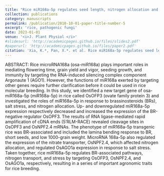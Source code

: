 ```yaml
---
title: "Rice miR168a-5p regulates seed length, nitrogen allocation and salt tolerance by targeting <i>OsOFP3, OsNPF2.4</i>, and <i>OsAGO1a</i>, respectively."
collection: publications
category: manuscripts
permalink: /publication/2010-10-01-paper-title-number-5
excerpt: 'rice, pathogenic fungi'
date: 2023-01-01
venue: '<i>J. Plant Physiol </i>'
#slidesurl: 'http://academicpages.github.io/files/slides2.pdf'
#paperurl: 'http://academicpages.github.io/files/paper2.pdf'
citation: 'Xia, K.*, Pan, X.*. et al. Rice miR168a-5p regulates seed length, nitrogen allocation and salt tolerance by targeting <i>OsOFP3, OsNPF2.4</i>, and <i>OsAGO1a</i>, respectively. <i>J. Plant Physiol</i> 208, 153905. '
---
```


ABSTRACT: Rice microRNA168a (osa-miR168a) plays important roles in mediating flowering time, grain yield and vigor, seeding growth, and immunity by targeting the RNA-induced silencing complex component Argonaute 1 (AGO1). However, the functions of miR168a exerted by targeting other genes require further clarification before it could be used in rice molecular breeding. In this study, we identified a new target gene of osa-miR168a-5p (miR168a-5p) in rice called OsOFP3 (ovate family protein 3) and investigated the roles of miR168a-5p in response to brassinosteroids (BRs), salt stress, and nitrogen allocation. Up- and downregulated miR168a-5p expression respectively decreased and increased the expression of the BR-negative regulator OsOPF3. The results of RNA ligase-mediated rapid amplification of cDNA ends (5′RLM-RACE) revealed cleavage sites in OsOPF3 and OsNPF2.4 mRNAs. The phenotype of miR168a-5p transgenic rice was BR-associated and included the lamina bending response to BR, short seeds, and low 1000-grain weight. MicroRNA 168a-5p also regulated the expression of the nitrate transporter, OsNPF2.4, which affected nitrogen allocation, and regulated OsAGO1a expression in response to salt stress. Taken together, rice miR168a-5p regulates BR-associated pathways, nitrogen transport, and stress by targeting OsOFP3, OsNPF2.4, and OsAGO1a, respectively, resulting in a series of important agronomic traits for rice breeding.